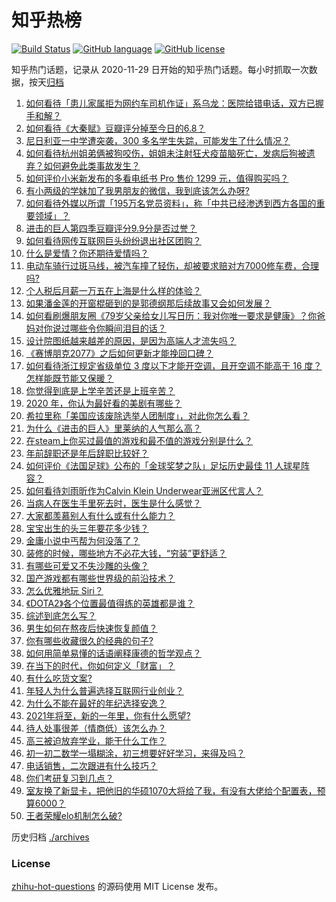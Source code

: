 # 知乎热榜
[![Build Status](https://github.com/ToWeLong/zhihu-hot-questions/workflows/CI/badge.svg)](https://github.com/ToWeLong/zhihu-hot-questions/actions)
[![GitHub language](https://img.shields.io/badge/language-golang-orange.svg)](https://golang.org/)
[![GitHub license](https://img.shields.io/github/license/ToWeLong/zhihu-hot-questions)](https://github.com/ToWeLong/zhihu-hot-questions/blob/main/LICENSE)

知乎热门话题，记录从 2020-11-29 日开始的知乎热门话题。每小时抓取一次数据，按天[归档](./archives)

<!-- BEGIN -->

1. [如何看待「患儿家属拒为网约车司机作证」系乌龙：医院给错电话，双方已握手和解？](https://www.zhihu.com/question/434960669)
1. [如何看待《大秦赋》豆瓣评分掉至今日的6.8？](https://www.zhihu.com/question/434858623)
1. [尼日利亚一中学遭突袭，300 多名学生失踪，可能发生了什么情况？](https://www.zhihu.com/question/434745768)
1. [如何看待杭州姐弟俩被狗咬伤，姐姐未注射狂犬疫苗脑死亡，发病后狗被遗弃？如何避免此类事故发生？](https://www.zhihu.com/question/434831161)
1. [如何评价小米新发布的多看电纸书 Pro 售价 1299 元，值得购买吗？](https://www.zhihu.com/question/434910059)
1. [有小两级的学妹加了我男朋友的微信，我到底该怎么办呀?](https://www.zhihu.com/question/420446780)
1. [如何看待外媒以所谓「195万名党员资料」，称「中共已经渗透到西方各国的重要领域」？](https://www.zhihu.com/question/434937513)
1. [进击的巨人第四季豆瓣评分9.9分是否过誉？](https://www.zhihu.com/question/433832329)
1. [如何看待网传互联网巨头纷纷退出社区团购？](https://www.zhihu.com/question/434473128)
1. [什么是爱情？你还期待爱情吗？](https://www.zhihu.com/question/314617726)
1. [电动车骑行过斑马线，被汽车撞了轻伤，却被要求赔对方7000修车费，合理吗?](https://www.zhihu.com/question/434689655)
1. [个人税后月薪一万五在上海是什么样的体验？](https://www.zhihu.com/question/277693876)
1. [如果潘金莲的开窗棍砸到的是郭德纲那后续故事又会如何发展？](https://www.zhihu.com/question/434665076)
1. [如何看刷爆朋友圈《79岁父亲给女儿写日历：我对你唯一要求是健康》？你爸妈对你说过哪些令你瞬间泪目的话？](https://www.zhihu.com/question/434771944)
1. [设计院图纸越来越差的原因，是因为高端人才流失吗？](https://www.zhihu.com/question/433743163)
1. [《赛博朋克2077》之后如何更新才能挽回口碑？](https://www.zhihu.com/question/434839363)
1. [如何看待浙江规定省级单位 3 度以下才能开空调，且开空调不能高于 16 度？怎样能既节能又保暖？](https://www.zhihu.com/question/434854787)
1. [你觉得到底是上学辛苦还是上班辛苦？](https://www.zhihu.com/question/420676486)
1. [2020 年，你认为最好看的美剧有哪些？](https://www.zhihu.com/question/433710195)
1. [希拉里称「美国应该废除选举人团制度」，对此你怎么看？](https://www.zhihu.com/question/434965802)
1. [为什么《进击的巨人》里莱纳的人气那么高？](https://www.zhihu.com/question/433806648)
1. [在steam上你买过最值的游戏和最不值的游戏分别是什么？](https://www.zhihu.com/question/416084021)
1. [年前辞职还是年后辞职比较好？](https://www.zhihu.com/question/361547165)
1. [如何评价《法国足球》公布的「金球奖梦之队」足坛历史最佳 11 人球星阵容？](https://www.zhihu.com/question/434882682)
1. [如何看待刘雨昕作为Calvin Klein Underwear亚洲区代言人？](https://www.zhihu.com/question/434968538)
1. [当病人在医生手里死去时，医生是什么感觉？](https://www.zhihu.com/question/426035276)
1. [大家都羡慕别人有什么或有什么能力？](https://www.zhihu.com/question/351515606)
1. [宝宝出生的头三年要花多少钱？](https://www.zhihu.com/question/357449045)
1. [金庸小说中丐帮为何没落了？](https://www.zhihu.com/question/336208753)
1. [装修的时候，哪些地方不必花大钱，“穷装”更舒适？](https://www.zhihu.com/question/434313025)
1. [有哪些可爱又不失沙雕的头像？](https://www.zhihu.com/question/413153033)
1. [国产游戏都有哪些世界级的前沿技术？](https://www.zhihu.com/question/433702759)
1. [怎么优雅地玩 Siri？](https://www.zhihu.com/question/29506380)
1. [《DOTA2》各个位置最值得练的英雄都是谁？](https://www.zhihu.com/question/432844893)
1. [综述到底怎么写？](https://www.zhihu.com/question/317450604)
1. [男生如何在熬夜后快速恢复颜值？](https://www.zhihu.com/question/321688538)
1. [你有哪些收藏很久的经典的句子?](https://www.zhihu.com/question/433347666)
1. [如何用简单易懂的话语阐释康德的哲学观点？](https://www.zhihu.com/question/22218227)
1. [在当下的时代，你如何定义「财富」？](https://www.zhihu.com/question/433918309)
1. [有什么吃货文案?](https://www.zhihu.com/question/350829303)
1. [年轻人为什么普遍选择互联网行业创业？](https://www.zhihu.com/question/432957527)
1. [为什么不能在最好的年纪选择安逸？](https://www.zhihu.com/question/433551479)
1. [2021年将至，新的一年里，你有什么愿望?](https://www.zhihu.com/question/434023106)
1. [待人处事很差（情商低）该怎么办？](https://www.zhihu.com/question/309657789)
1. [高三被迫放弃学业，能干什么工作？](https://www.zhihu.com/question/433214749)
1. [初一初二数学一塌糊涂，初三想要好好学习，来得及吗？](https://www.zhihu.com/question/431177334)
1. [电话销售，二次跟进有什么技巧？](https://www.zhihu.com/question/430089842)
1. [你们考研复习到几点？](https://www.zhihu.com/question/431115467)
1. [室友换了新显卡，把他旧的华硕1070大将给了我，有没有大佬给个配置表，预算6000？](https://www.zhihu.com/question/434563943)
1. [王者荣耀elo机制怎么破?](https://www.zhihu.com/question/341453743)

<!-- END -->

历史归档 [./archives](./archives)


### License
[zhihu-hot-questions](https://github.com/towelong/zhihu-hot-questions) 的源码使用 MIT License 发布。